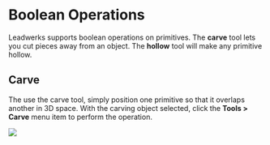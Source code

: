 # Boolean Operations

Leadwerks supports boolean operations on primitives. The **carve** tool lets you cut pieces away from an object. The **hollow** tool will make any primitive hollow.

## Carve

The use the carve tool, simply position one primitive so that it overlaps another in 3D space. With the carving object selected, click the **Tools > Carve** menu item to perform the operation.

![](https://github.com/UltraEngine/Documentation/blob/master/Images/carve.gif?raw=true)


